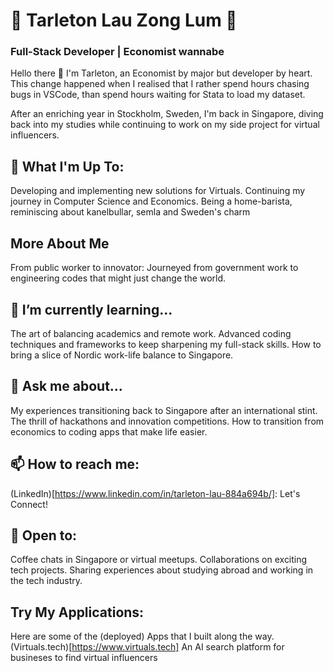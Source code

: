 # 🌟 Tarleton Lau Zong Lum 🌟
### Full-Stack Developer | Economist wannabe
Hello there 👋 I'm Tarleton, an Economist by major but developer by heart. This change happened when I realised that I rather spend hours chasing bugs in VSCode, than spend hours waiting for Stata to load my dataset.

After an enriching year in Stockholm, Sweden, I'm back in Singapore, diving back into my studies while continuing to work on my side project for virtual influencers.

## 🚀 What I'm Up To:
Developing and implementing new solutions for Virtuals.
Continuing my journey in Computer Science and Economics.
Being a home-barista, reminiscing about kanelbullar, semla and Sweden's charm

## More About Me
From public worker to innovator: Journeyed from government work to engineering codes that might just change the world.


## 🌱 I’m currently learning...
The art of balancing academics and remote work.
Advanced coding techniques and frameworks to keep sharpening my full-stack skills.
How to bring a slice of Nordic work-life balance to Singapore.

## 💬 Ask me about...
My experiences transitioning back to Singapore after an international stint.
The thrill of hackathons and innovation competitions.
How to transition from economics to coding apps that make life easier.

## 📫 How to reach me:
(LinkedIn)[https://www.linkedin.com/in/tarleton-lau-884a694b/]: Let's Connect!

## 🤝 Open to:
Coffee chats in Singapore or virtual meetups.
Collaborations on exciting tech projects.
Sharing experiences about studying abroad and working in the tech industry.

## Try My Applications:
Here are some of the (deployed) Apps that I built along the way.
(Virtuals.tech)[https://www.virtuals.tech] An AI search platform for busineses to find virtual influencers
